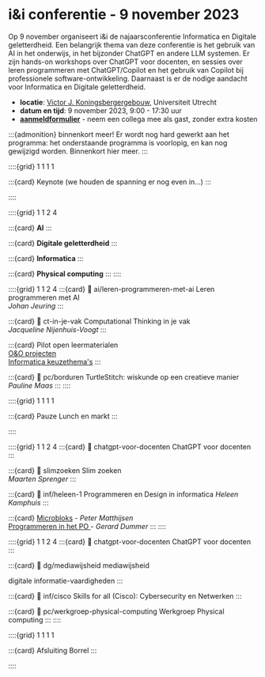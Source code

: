 # i&i conferentie - 9 november 2023

Op 9 november organiseert i&i de najaarsconferentie Informatica en Digitale
geletterdheid. Een belangrijk thema van deze conferentie is het gebruik van AI
in het onderwijs, in het bijzonder ChatGPT en andere LLM systemen. Er zijn
hands-on workshops over ChatGPT voor docenten, en sessies over leren
programmeren met ChatGPT/Copilot en het gebruik van Copilot bij professionele
software-ontwikkeling. Daarnaast is er de nodige aandacht voor Informatica en
Digitale geletterdheid.

* **locatie**: [Victor J. Koningsbergergebouw](https://www.uu.nl/victor-j-koningsbergergebouw),
  Universiteit Utrecht  
* **datum en tijd**: 9 november 2023, 9:00 - 17:30 uur
* [**aanmeldformulier**](https://www.smink-registratie.nl/ieni/) - 
  neem een collega mee als gast, zonder extra kosten

:::{admonition} binnenkort meer!
Er wordt nog hard gewerkt aan het programma: 
het onderstaande programma is voorlopig, en kan nog gewijzigd worden.
Binnenkort hier meer. 
:::

::::{grid} 1 1 1 1

:::{card} Keynote
(we houden de spanning er nog even in...)
:::

::::

::::{grid} 1 1 2 4

:::{card}
**AI**
:::

:::{card}
**Digitale geletterdheid**
:::

:::{card}
**Informatica**
:::

:::{card}
**Physical computing**
:::
::::

::::{grid} 1 1 2 4
:::{card}
:link: ai/leren-programmeren-met-ai
Leren programmeren met AI  
*Johan Jeuring*
:::

:::{card}
:link: ct-in-je-vak
Computational Thinking in je vak  
*Jacqueline Nijenhuis-Voogt*
:::

:::{card}
Pilot open leermaterialen  
[O&O projecten](inf/pilot-oeno-inf)  
[Informatica keuzethema's](inf/keuzethemas)
:::

:::{card}
:link: pc/borduren
TurtleStitch: wiskunde op een creatieve manier  
*Pauline Maas*
:::
::::

::::{grid} 1 1 1 1

:::{card} Pauze
Lunch en markt
:::

::::

::::{grid} 1 1 2 4
:::{card}
:link: chatgpt-voor-docenten
ChatGPT voor docenten
:::

:::{card}
:link: slimzoeken
Slim zoeken  
*Maarten Sprenger*
:::

:::{card}
:link: inf/heleen-1
Programmeren en Design in informatica
*Heleen Kamphuis*
:::

:::{card}
[Microbloks](pc/microblocks) - *Peter Matthijsen*  
[Programmeren in het PO ](pc/po-programmeren) - *Gerard Dummer*
:::
::::

::::{grid} 1 1 2 4
:::{card}
:link: chatgpt-voor-docenten
ChatGPT voor docenten
:::

:::{card}
:link: dg/mediawijsheid
mediawijsheid

digitale informatie-vaardigheden
:::

:::{card}
:link: inf/cisco
Skills for all (Cisco): Cybersecurity en Netwerken
:::

:::{card}
:link: pc/werkgroep-physical-computing
Werkgroep Physical computing
:::
::::

::::{grid} 1 1 1 1

:::{card} Afsluiting
Borrel
:::

::::
